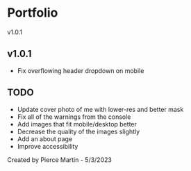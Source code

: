 # Portfolio

v1.0.1

## v1.0.1

* Fix overflowing header dropdown on mobile

## TODO

* Update cover photo of me with lower-res and better mask
* Fix all of the warnings from the console
* Add images that fit mobile/desktop better
* Decrease the quality of the images slightly
* Add an about page
* Improve accessibility

Created by Pierce Martin - 5/3/2023
